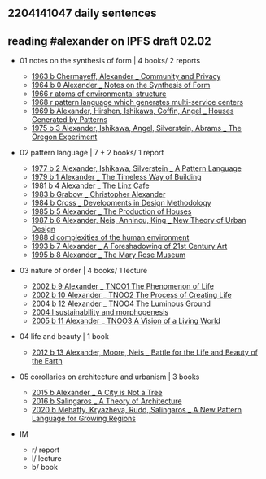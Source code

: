 ## 2204141047 daily sentences
## reading #alexander on IPFS draft 02.02

* 01 notes on the synthesis of form | 4 books/ 2 reports
  * [1963 b Chermayeff, Alexander _ Community and Privacy](https://dweb.link/ipfs/bafybeieqvhrqgimeocqpdgmp47xz3fkadtupdes25cehpssu35nc7gion4)
  * [1964 b 0 Alexander _ Notes on the Synthesis of Form](https://dweb.link/ipfs/bafybeihgwhkmevpqkadwtdiu4b2tx2ka3vnvt6owct77cew4f4wzfgdodm) 
  * [1966 r atoms of environmental structure](https://dweb.link/ipfs/bafybeicskabsdlhc27wro2ofluzsfz5eiebb7bf5gpx5gpn3r4t4fwnn3m) 
  * [1968 r pattern language which generates multi-service centers](https://dweb.link/ipfs/bafybeifdk4y4nm2ecfzurffmmqujj2waeh3zhdvnvfaege765pq77yftmy)
  * [1969 b Alexander, Hirshen, Ishikawa, Coffin, Angel _ Houses Generated by Patterns](https://dweb.link/ipfs/bafybeigwcu6agmjj4arb4bc4bzo34zvtvh2eieeefylautoooev4afu65e) 
  * [1975 b 3 Alexander, Ishikawa, Angel, Silverstein, Abrams _ The Oregon Experiment](https://dweb.link/ipfs/bafybeiefpw4sgafmeaqxbp3243tmk556o6luz47tt5rxp276almhecadfe)

* 02 pattern language | 7 + 2 books/ 1 report
  * [1977 b 2 Alexander, Ishikawa, Silverstein _ A Pattern Language](https://dweb.link/ipfs/bafybeiefpw4sgafmeaqxbp3243tmk556o6luz47tt5rxp276almhecadfe)
  * [1979 b 1 Alexander _ The Timeless Way of Building](https://dweb.link/ipfs/bafybeidju4pwuqumujzlfv5ewccfxchh2indtciwobiq56d3mvzx2ypzt4) 
  * [1981 b 4 Alexander _ The Linz Cafe](https://dweb.link/ipfs/bafybeih33kowrmygwhqf75ejj7avnobz655lnbtulk7bsrkkgvos76ytq4)
  * [1983 b Grabow _ Christopher Alexander](https://dweb.link/ipfs/bafybeibgdmsldgnrvpp5e3gz4fcn3tbnfbshj2qinssbmnoubbmiy5h53m)  
  * [1984 b Cross _ Developments in Design Methodology](https://dweb.link/ipfs/bafybeicbpufkoxp5utuoghulkbu7gwmo6zar24qyjw7m6jyp7bulmisspa) 
  * [1985 b 5 Alexander _ The Production of Houses](https://dweb.link/ipfs/bafybeicixsx653l4v54owolqrt2qwvqrsaaqciw6j6vafw5ldb2qkbc4va) 
  * [1987 b 6 Alexander, Neis, Anninou, King _ New Theory of Urban Design](https://dweb.link/ipfs/bafybeifrmsntzmkuaukt3q24ry627dh7ewhxtzc3c7gbmsg5t53schxw4y) 
  * [1988 d complexities of the human environment](https://dweb.link/ipfs/bafybeidlgqrrok2vwppwyq7emrw4aarlsonupyk2qiwcvilk5lld5x5jza) 
  * [1993 b 7 Alexander _ A Foreshadowing of 21st Century Art](https://dweb.link/ipfs/bafybeieyjwq73uqkmlzjbpzbd77wgyhdowmfniel2dlzgv3eiasgdaiqey) 
  * [1995 b 8 Alexander _ The Mary Rose Museum](https://dweb.link/ipfs/bafybeignm336adow6zzatahxkh4fmb3iibbe7hh2x6ddxqutyi4t2mierm) 

* 03 nature of order | 4 books/ 1 lecture
  * [2002 b 9 Alexander _ TNOO1 The Phenomenon of Life](https://dweb.link/ipfs/bafybeidxdghd5schnwgxjihubzme5de7llqubqxo7k5wieebsif5kg3r4u) 
  * [2002 b 10 Alexander _ TNOO2 The Process of Creating Life](https://dweb.link/ipfs/bafybeibhjnn7b4lpt6sobvl2mhldydffauezod77nquusv4py2swzlrxia)  
  * [2004 b 12 Alexander _ TNOO4 The Luminous Ground](https://dweb.link/ipfs/bafybeidm2ixlv65yuvhwy3saypcman2qod37hkoni4z2euhy7cbj775ti4) 
  * [2004 l sustainability and morphogenesis](https://dweb.link/ipfs/bafybeibwatd3daljgysvns5ar37v3f66mjuzxxriif2vmfgupuc3w43oja) 
  * [2005 b 11 Alexander _ TNOO3 A Vision of a Living World](https://dweb.link/ipfs/bafybeidz3ngeldc2sy6fy2r6ekndiz3fj3uihtllcgye2lzrpfxzcih6bi) 

* 04 life and beauty | 1 book
  * [2012 b 13 Alexander, Moore, Neis _ Battle for the Life and Beauty of the Earth](https://dweb.link/ipfs/bafybeideoguaflv4kchqlwg7u4b2knemkymhvauko4bhqvw33v6gs3lr5a) 

* 05 corollaries on architecture and urbanism | 3 books
  * [2015 b Alexander _ A City is Not a Tree](https://dweb.link/ipfs/bafybeickiiohvggru4qyvfv7lfhjvdsbfd5qvflrp7wxeahqonaufn3ija) 
  * [2016 b Salingaros _ A Theory of Architecture](https://dweb.link/ipfs/bafybeib3vitdllok5i7w3r4feeogumdhyqzh3s64zlv644w6thi4xh6sri) 
  * [2020 b Mehaffy, Kryazheva, Rudd, Salingaros _ A New Pattern Language for Growing Regions](https://dweb.link/ipfs/bafybeibplussvtsludunhrezzrqndim7i3h7b5j53hutbo65b3zghjiwci)

* IM
  * r/ report
  * l/ lecture
  * b/ book

